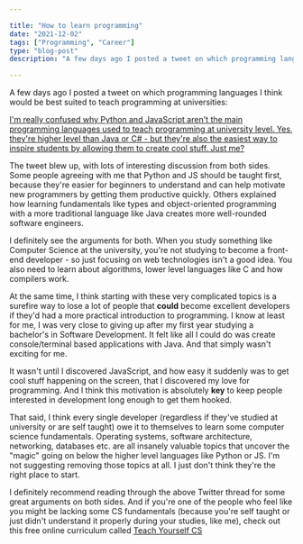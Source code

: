 ```yaml
---

title: "How to learn programming"
date: "2021-12-02"
tags: ["Programming", "Career"]
type: "blog-post"
description: "A few days ago I posted a tweet on which programming languages I think would be best suited to teach programming at universities:"

---
```


A few days ago I posted a tweet on which programming languages I think would be best suited to teach programming at universities:

[I'm really confused why Python and JavaScript aren't the main programming languages used to teach programming at university level. Yes, they're higher level than Java or C# - but they're also the easiest way to inspire students by allowing them to create cool stuff. Just me?](https://twitter.com/madsbrodt/status/1465293923853733893)

The tweet blew up, with lots of interesting discussion from both sides. Some people agreeing with me that Python and JS should be taught first, because they're easier for beginners to understand and can help motivate new programmers by getting them productive quickly. Others explained how learning fundamentals like types and object-oriented programming with a more traditional language like Java creates more well-rounded software engineers.

I definitely see the arguments for both. When you study something like Computer Science at the university, you're not studying to become a front-end developer - so just focusing on web technologies isn't a good idea. You also need to learn about algorithms, lower level languages like C and how compilers work.

At the same time, I think starting with these very complicated topics is a surefire way to lose a lot of people that **could** become excellent developers if they'd had a more practical introduction to programming. I know at least for me, I was very close to giving up after my first year studying a bachelor's in Software Development. It felt like all I could do was create console/terminal based applications with Java. And that simply wasn't exciting for me.

It wasn't until I discovered JavaScript, and how easy it suddenly was to get cool stuff happening on the screen, that I discovered my love for programming. And I think this motivation is absolutely **key** to keep people interested in development long enough to get them hooked.

That said, I think every single developer (regardless if they've studied at university or are self taught) owe it to themselves to learn some computer science fundamentals. Operating systems, software architecture, networking, databases etc. are all insanely valuable topics that uncover the "magic" going on below the higher level languages like Python or JS. I'm not suggesting removing those topics at all. I just don't think they're the right place to start.

I definitely recommend reading through the above Twitter thread for some great arguments on both sides. And if you're one of the people who feel like you might be lacking some CS fundamentals (because you're self taught or just didn't understand it properly during your studies, like me), check out this free online curriculum called [Teach Yourself CS](https://teachyourselfcs.com/)​

​
